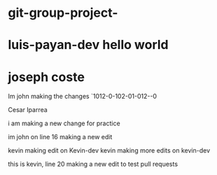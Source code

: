 # git-group-project-

luis-payan-dev
hello world
=======

# joseph coste

Im john making the changes `1012-0-102-01-012--0

Cesar Iparrea

i am making a new change for practice

im john on line 16 making a new edit


kevin making edit on Kevin-dev
kevin making more edits on kevin-dev

this is kevin, line 20 making a new edit to test pull requests
